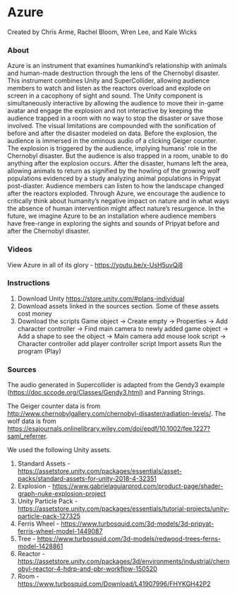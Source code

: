 # Azure

Created by Chris Arme, Rachel Bloom, Wren Lee, and Kale Wicks

### About

Azure is an instrument that examines humankind’s relationship with animals and human-made destruction through the lens of the Chernobyl disaster. This instrument combines Unity and SuperCollider, allowing audience members to watch and listen as the reactors overload and explode on screen in a cacophony of sight and sound. The Unity component is simultaneously interactive by allowing the audience to move their in-game avatar and engage the explosion and not interactive by keeping the audience trapped in a room with no way to stop the disaster or save those involved. 
The visual limitations are compounded with the sonification of before and after the disaster modeled on data. Before the explosion, the audience is immersed in the ominous audio of a clicking Geiger counter. The explosion is triggered by the audience, implying humans' role in the Chernobyl disaster. But the audience is also trapped in a room, unable to do anything after the explosion occurs. After the disaster, humans left the area, allowing animals to return as signified by the howling of the growing wolf populations evidenced by a study analyzing animal populations in Pripyat post-diaster. Audience members can listen to how the landscape changed after the reactors exploded. 
Through Azure, we encourage the audience to critically think about humanity’s negative impact on nature and in what ways the absence of human intervention might affect nature’s resurgence.
In the future, we imagine Azure to be an installation where audience members have free-range in exploring the sights and sounds of Pripyat before and after the Chernobyl disaster.

### Videos
View Azure in all of its glory - https://youtu.be/x-UsH5uvQj8

### Instructions
1. Download Unity https://store.unity.com/#plans-individual
2. Download assets linked in the sources section. Some of these assets cost money
3. Download the scripts
Game object -> Create empty -> Properties -> Add character controller -> Find main camera to newly added game object -> Add a shape to see the object -> Main camera add mouse look script -> Character controller add player controller script
Import assets
Run the program (Play)


### Sources

The audio generated in Supercollider is adapted from the Gendy3 example (https://doc.sccode.org/Classes/Gendy3.html) and Panning Strings. 

The Geiger counter data is from http://www.chernobylgallery.com/chernobyl-disaster/radiation-levels/. The wolf data is from https://esajournals.onlinelibrary.wiley.com/doi/epdf/10.1002/fee.1227?saml_referrer.

We used the following Unity assets.
1. Standard Assets - https://assetstore.unity.com/packages/essentials/asset-packs/standard-assets-for-unity-2018-4-32351
2. Explosion - https://www.gabrielaguiarprod.com/product-page/shader-graph-nuke-explosion-project
3. Unity Particle Pack - https://assetstore.unity.com/packages/essentials/tutorial-projects/unity-particle-pack-127325
4. Ferris Wheel - https://www.turbosquid.com/3d-models/3d-pripyat-ferris-wheel-model-1449087
5. Tree - https://www.turbosquid.com/3d-models/redwood-trees-ferns-model-1428861
6. Reactor - https://assetstore.unity.com/packages/3d/environments/industrial/chernobyl-reactor-4-hdrp-and-pbr-workflow-150520
7. Room - https://www.turbosquid.com/Download/L41907996/FHYKGH42P2
